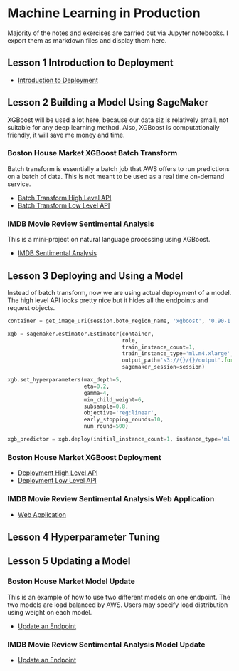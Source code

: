 # Machine Learning in Production

Majority of the notes and exercises are carried out via Jupyter notebooks. I export them as markdown
files and display them here.

## Lesson 1 Introduction to Deployment

* [Introduction to Deployment](introduction_to_deployment.md)

## Lesson 2 Building a Model Using SageMaker

XGBoost will be used a lot here, because our data siz is relatively small, not suitable for any
deep learning method. Also, XGBoost is computationally friendly, it will save me money and time.

### Boston House Market XGBoost Batch Transform

Batch transform is essentially a batch job that AWS offers to run predictions on a batch of data.
This is not meant to be used as a real time on-demand service.

* [Batch Transform High Level API](boston_housing_xgboost_batch_transform_high_level_api.md)
* [Batch Transform Low Level API](boston_housing_xgboost_batch_transform_low_level_api.md)

### IMDB Movie Review Sentimental Analysis

This is a mini-project on natural language processing using XGBoost.

* [IMDB Sentimental Analysis](imdb_sentiment_analysis_xgboost_batch_transform.md)

## Lesson 3 Deploying and Using a Model

Instead of batch transform, now we are using actual deployment of a model. The high level API
looks pretty nice but it hides all the endpoints and request objects.

```python
container = get_image_uri(session.boto_region_name, 'xgboost', '0.90-1')

xgb = sagemaker.estimator.Estimator(container,
                                    role,
                                    train_instance_count=1,
                                    train_instance_type='ml.m4.xlarge',
                                    output_path='s3://{}/{}/output'.format(session.default_bucket(), prefix),
                                    sagemaker_session=session)

xgb.set_hyperparameters(max_depth=5,
                        eta=0.2,
                        gamma=4,
                        min_child_weight=6,
                        subsample=0.8,
                        objective='reg:linear',
                        early_stopping_rounds=10,
                        num_round=500)

xgb_predictor = xgb.deploy(initial_instance_count=1, instance_type='ml.m4.xlarge')
```

### Boston House Market XGBoost Deployment

* [Deployment High Level API](boston_housing_xgboost_deploy_high_level_api.md)
* [Deployment Low Level API](boston_housing_xgboost_deploy_low_level_api.md)

### IMDB Movie Review Sentimental Analysis Web Application

* [Web Application](imdb_sentiment_analysis_xgboost_web_app.md)

## Lesson 4 Hyperparameter Tuning

## Lesson 5 Updating a Model

### Boston House Market Model Update

This is an example of how to use two different models on one endpoint. The two models are load
balanced by AWS. Users may specify load distribution using weight on each model.

* [Update an Endpoint](boston_housing_updating_an_endpoint.md)

### IMDB Movie Review Sentimental Analysis Model Update

* [Update an Endpoint](imdb_sentiment_analysis_xgboost_updating_a_model.md)
